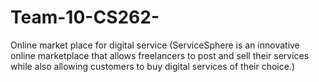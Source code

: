 # Team-10-CS262-
Online market place for digital service (ServiceSphere is an innovative online marketplace that allows freelancers to post and sell their services while also allowing customers to buy digital services of their choice.)
